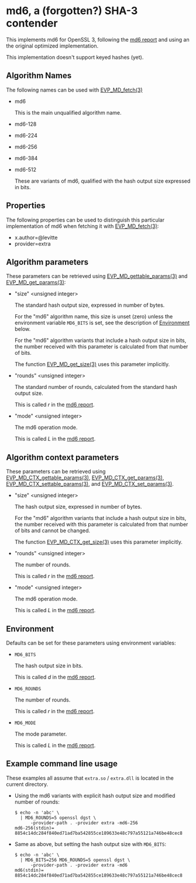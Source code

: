 # md6, a (forgotten?) SHA-3 contender

This implements md6 for OpenSSL 3, following the [md6 report] and
using an the original optimized implementation.

This implementation doesn't support keyed hashes (yet).

## Algorithm Names

The following names can be used with [EVP_MD_fetch(3)]

-   md6

    This is the main unqualified algorithm name.
    
-   md6-128
-   md6-224
-   md6-256
-   md6-384
-   md6-512

    These are variants of md6, qualified with the hash output size
    expressed in bits.

## Properties

The following properties can be used to distinguish this particular
implementation of md6 when fetching it with [EVP_MD_fetch(3)]:

-   x.author=@levitte
-   provider=extra

## Algorithm parameters

These parameters can be retrieved using [EVP_MD_gettable_params(3)] and
[EVP_MD_get_params(3)]:

-   "size" \<unsigned integer\>

    The standard hash output size, expressed in number of bytes.
    
    For the "md6" algorithm name, this size is unset (zero) unless the
    environment variable `MD6_BITS` is set, see the description of
    [Environment] below.

    For the "md6" algorithm variants that include a hash output size
    in bits, the number received with this parameter is calculated
    from that number of bits.

    The function [EVP_MD_get_size(3)] uses this parameter implicitly.

-   "rounds" \<unsigned integer\>

    The standard number of rounds, calculated from the standard hash
    output size.
    
    This is called *r* in the [md6 report].

-   "mode" \<unsigned integer\>

    The md6 operation mode.

    This is called *L* in the [md6 report].

## Algorithm context parameters

These parameters can be retrieved using [EVP_MD_CTX_gettable_params(3)],
[EVP_MD_CTX_get_params(3)], [EVP_MD_CTX_settable_params(3)], and
[EVP_MD_CTX_set_params(3)].

-   "size" \<unsigned integer\>

    The hash output size, expressed in number of bytes.
    
    For the "md6" algorithm variants that include a hash output size
    in bits, the number received with this parameter is calculated
    from that number of bits and cannot be changed.

    The function [EVP_MD_CTX_get_size(3)] uses this parameter implicitly.

-   "rounds" \<unsigned integer\>

    The number of rounds.
    
    This is called *r* in the [md6 report].

-   "mode" \<unsigned integer\>

    The md6 operation mode.

    This is called *L* in the [md6 report].

## Environment

Defaults can be set for these parameters using environment variables:

-   `MD6_BITS`

    The hash output size in bits.

    This is called *d* in the [md6 report].

-   `MD6_ROUNDS`

    The number of rounds.

    This is called *r* in the [md6 report].

-   `MD6_MODE`

    The mode parameter.

    This is called *L* in the [md6 report].

## Example command line usage

These examples all assume that `extra.so` / `extra.dll` is located in
the current directory.

-   Using the md6 variants with explicit hash output size and
    modified number of rounds:

    ``` console
    $ echo -n 'abc' \
      | MD6_ROUNDS=5 openssl dgst \
          -provider-path . -provider extra -md6-256
    md6-256(stdin)= 8854c14dc284f840ed71ad7ba542855ce189633e48c797a55121a746be48cec8
    ```

-   Same as above, but setting the hash output size with `MD6_BITS`:

    ``` console
    $ echo -n 'abc' \
      | MD6_BITS=256 MD6_ROUNDS=5 openssl dgst \
          -provider-path . -provider extra -md6
    md6(stdin)= 8854c14dc284f840ed71ad7ba542855ce189633e48c797a55121a746be48cec8
    ```

<!-- Links -->

[md6 report]:
    ./external/md6_report.pdf
    "Copy of http://www.jayantkrish.com/papers/md6_report.pdf"
[EVP_MD_fetch(3)]:
    <https://www.openssl.org/docs/man3.0/man3/EVP_MD_fetch.html>

[EVP_MD_gettable_params(3)]:
    <https://www.openssl.org/docs/man3.0/man3/EVP_MD_gettable_params.html>
[EVP_MD_get_params(3)]:
    <https://www.openssl.org/docs/man3.0/man3/EVP_MD_get_params.html>
[EVP_MD_get_size(3)]:
    <https://www.openssl.org/docs/man3.0/man3/EVP_MD_get_kdf_size.html>
[EVP_MD_CTX_gettable_params(3)]:
    <https://www.openssl.org/docs/man3.0/man3/EVP_MD_CTX_gettable_params.html>
[EVP_MD_CTX_get_params(3)]:
    <https://www.openssl.org/docs/man3.0/man3/EVP_MD_CTX_get_params.html>
[EVP_MD_CTX_settable_params(3)]:
    <https://www.openssl.org/docs/man3.0/man3/EVP_MD_CTX_settable_params.html>
[EVP_MD_CTX_set_params(3)]:
    <https://www.openssl.org/docs/man3.0/man3/EVP_MD_CTX_set_params.html>
[EVP_MD_CTX_get_size(3)]:
    <https://www.openssl.org/docs/man3.0/man3/EVP_MD_get_kdf_size.html>

[Environment]: #environment
